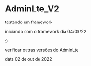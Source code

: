 # AdminLte_V2
testando um framework

iniciando com o framework dia 04/09/22

:)

verificar outras versões do AdminLte

data 02 de out de 2022
